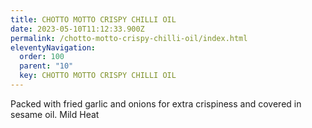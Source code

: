 ```yaml
---
title: CHOTTO MOTTO CRISPY CHILLI OIL
date: 2023-05-10T11:12:33.900Z
permalink: /chotto-motto-crispy-chilli-oil/index.html
eleventyNavigation:
  order: 100
  parent: "10"
  key: CHOTTO MOTTO CRISPY CHILLI OIL
---
```

Packed with fried garlic and onions for extra crispiness and covered in sesame oil. Mild Heat
